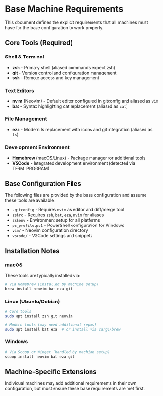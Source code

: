 # Base Machine Requirements

This document defines the explicit requirements that all machines must have for the base configuration to work properly.

## Core Tools (Required)

### Shell & Terminal
- **zsh** - Primary shell (aliased commands expect zsh)
- **git** - Version control and configuration management
- **ssh** - Remote access and key management

### Text Editors
- **nvim** (Neovim) - Default editor configured in gitconfig and aliased as `vim`
- **bat** - Syntax highlighting cat replacement (aliased as `cat`)

### File Management
- **eza** - Modern ls replacement with icons and git integration (aliased as `ls`)

### Development Environment
- **Homebrew** (macOS/Linux) - Package manager for additional tools
- **VSCode** - Integrated development environment (detected via TERM_PROGRAM)

## Base Configuration Files

The following files are provided by the base configuration and assume these tools are available:

- `.gitconfig` - Requires `nvim` as editor and diff/merge tool
- `zshrc` - Requires `zsh`, `bat`, `eza`, `nvim` for aliases
- `zshenv` - Environment setup for all platforms
- `ps_profile.ps1` - PowerShell configuration for Windows
- `vim/` - Neovim configuration directory
- `vscode/` - VSCode settings and snippets

## Installation Notes

### macOS
These tools are typically installed via:
```bash
# Via Homebrew (installed by machine setup)
brew install neovim bat eza git
```

### Linux (Ubuntu/Debian)
```bash
# Core tools
sudo apt install zsh git neovim

# Modern tools (may need additional repos)
sudo apt install bat eza  # or install via cargo/brew
```

### Windows
```bash
# Via Scoop or Winget (handled by machine setup)
scoop install neovim bat eza git
```

## Machine-Specific Extensions

Individual machines may add additional requirements in their own configuration, but must ensure these base requirements are met first.
